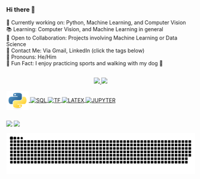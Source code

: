 ### Hi there 👋

🚀 Currently working on: Python, Machine Learning, and Computer Vision  
📚 Learning: Computer Vision, and Machine Learning in general  
🤝 Open to Collaboration: Projects involving Machine Learning or Data Science  
📧 Contact Me: Via Gmail, LinkedIn (click the tags below)  
👤 Pronouns: He/Him  
🎉 Fun Fact: I enjoy practicing sports and walking with my dog 🐶  

##
[comment]: <> (This Div make the stats)

<div align="center">
  <a href="https://github.com/PedroNunesPagnussat">
  <img height="180em" src="https://github-readme-stats.vercel.app/api?username=PedroNunesPagnussat&show_icons=true&theme=dracula&include_all_commits=true&count_private=true"/>
  <img height="180em" src="https://github-readme-stats.vercel.app/api/top-langs/?username=PedroNunesPagnussat&layout=compact&langs_count=7&theme=dracula"/>
</div>

  [comment]: <> (This Div make the icons) 
  
 <div style="display: inline_block"><br>
  <img align="center" alt="Python" height="50" width="60" src="https://raw.githubusercontent.com/devicons/devicon/master/icons/python/python-original.svg">
  <img align="center" alt="SQL" height="50" width="60" src="https://cdn.jsdelivr.net/gh/devicons/devicon/icons/postgresql/postgresql-original-wordmark.svg" >
       <img align="center" alt="TF" height="50" width="60" src="https://cdn.jsdelivr.net/gh/devicons/devicon/icons/tensorflow/tensorflow-original.svg">
    <img align="center" alt="LATEX" height="50" width="60" src="https://cdn.jsdelivr.net/gh/devicons/devicon/icons/latex/latex-original.svg">
        <img align="center" alt="JUPYTER" height="50" width="60" src="https://cdn.jsdelivr.net/gh/devicons/devicon/icons/jupyter/jupyter-original-wordmark.svg">
  
</div>
  
  [comment]: <> (This Div Linkedin link) 
 ##
  <div> 
  <a href = "mailto:nppedronp@gmail.com"><img src="https://img.shields.io/badge/-Gmail-%23333?style=for-the-badge&logo=gmail&logoColor=white" target="_blank"></a>
 <a href="https://www.linkedin.com/in/pedronp/" target="_blank"><img src="https://img.shields.io/badge/-LinkedIn-%230077B5?style=for-the-badge&logo=linkedin&logoColor=white" target="_blank"></a>


  ![Snake animation](https://github.com/PedroNunesPagnussat/PedroNunesPagnussat/blob/output/github-contribution-grid-snake.svg)
 
</div>
